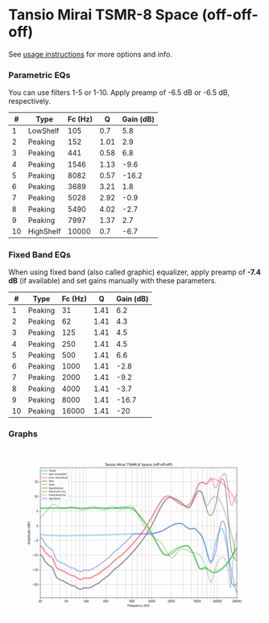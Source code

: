 # Tansio Mirai TSMR-8 Space (off-off-off)
See [usage instructions](https://github.com/jaakkopasanen/AutoEq#usage) for more options and info.

### Parametric EQs
You can use filters 1-5 or 1-10. Apply preamp of -6.5 dB or -6.5 dB, respectively.

|   # | Type      |   Fc (Hz) |    Q |   Gain (dB) |
|-----|-----------|-----------|------|-------------|
|   1 | LowShelf  |       105 | 0.7  |         5.8 |
|   2 | Peaking   |       152 | 1.01 |         2.9 |
|   3 | Peaking   |       441 | 0.58 |         6.8 |
|   4 | Peaking   |      1546 | 1.13 |        -9.6 |
|   5 | Peaking   |      8082 | 0.57 |       -16.2 |
|   6 | Peaking   |      3689 | 3.21 |         1.8 |
|   7 | Peaking   |      5028 | 2.92 |        -0.9 |
|   8 | Peaking   |      5490 | 4.02 |        -2.7 |
|   9 | Peaking   |      7997 | 1.37 |         2.7 |
|  10 | HighShelf |     10000 | 0.7  |        -6.7 |

### Fixed Band EQs
When using fixed band (also called graphic) equalizer, apply preamp of **-7.4 dB** (if available) and set gains manually with these parameters.

|   # | Type    |   Fc (Hz) |    Q |   Gain (dB) |
|-----|---------|-----------|------|-------------|
|   1 | Peaking |        31 | 1.41 |         6.2 |
|   2 | Peaking |        62 | 1.41 |         4.3 |
|   3 | Peaking |       125 | 1.41 |         4.5 |
|   4 | Peaking |       250 | 1.41 |         4.5 |
|   5 | Peaking |       500 | 1.41 |         6.6 |
|   6 | Peaking |      1000 | 1.41 |        -2.8 |
|   7 | Peaking |      2000 | 1.41 |        -9.2 |
|   8 | Peaking |      4000 | 1.41 |        -3.7 |
|   9 | Peaking |      8000 | 1.41 |       -16.7 |
|  10 | Peaking |     16000 | 1.41 |       -20   |

### Graphs
![](./Tansio%20Mirai%20TSMR-8%20Space%20(off-off-off).png)
